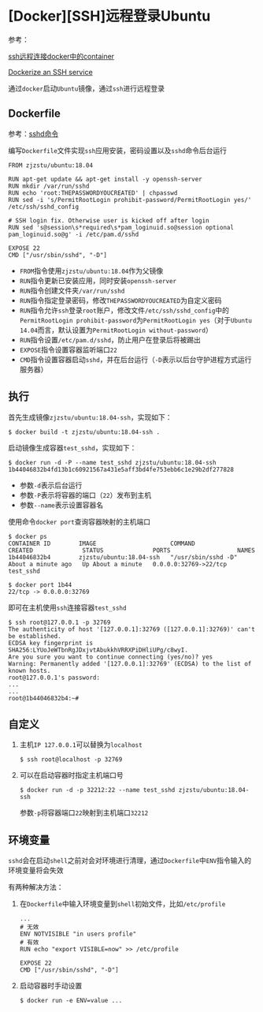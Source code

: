 
# [Docker][SSH]远程登录Ubuntu

参考：

[ssh远程连接docker中的container](https://blog.csdn.net/vincent2610/article/details/52490397)

[Dockerize an SSH service](https://docs.docker.com/engine/examples/running_ssh_service/)

通过`docker`启动`Ubuntu`镜像，通过`ssh`进行远程登录

## Dockerfile

参考：[sshd命令](https://man.linuxde.net/sshd)

编写`Dockerfile`文件实现`ssh`应用安装，密码设置以及`sshd`命令后台运行

```
FROM zjzstu/ubuntu:18.04

RUN apt-get update && apt-get install -y openssh-server
RUN mkdir /var/run/sshd
RUN echo 'root:THEPASSWORDYOUCREATED' | chpasswd
RUN sed -i 's/PermitRootLogin prohibit-password/PermitRootLogin yes/' /etc/ssh/sshd_config

# SSH login fix. Otherwise user is kicked off after login
RUN sed 's@session\s*required\s*pam_loginuid.so@session optional pam_loginuid.so@g' -i /etc/pam.d/sshd

EXPOSE 22
CMD ["/usr/sbin/sshd", "-D"]
```

* `FROM`指令使用`zjzstu/ubuntu:18.04`作为父镜像
* `RUN`指令更新已安装应用，同时安装`openssh-server`
* `RUN`指令创建文件夹`/var/run/sshd`
* `RUN`指令指定登录密码，修改`THEPASSWORDYOUCREATED`为自定义密码
* `RUN`指令允许`ssh`登录`root`账户，修改文件`/etc/ssh/sshd_config`中的`PermitRootLogin prohibit-password`为`PermitRootLogin yes`（对于`Ubuntu 14.04`而言，默认设置为`PermitRootLogin without-password`）
* `RUN`指令设置`/etc/pam.d/sshd`，防止用户在登录后将被踢出
* `EXPOSE`指令设置容器监听端口`22`
* `CMD`指令设置容器启动`sshd`，并在后台运行（`-D`表示以后台守护进程方式运行服务器）

## 执行

首先生成镜像`zjzstu/ubuntu:18.04-ssh`，实现如下：

```
$ docker build -t zjzstu/ubuntu:18.04-ssh .
```

启动镜像生成容器`test_sshd`，实现如下：

```
$ docker run -d -P --name test_sshd zjzstu/ubuntu:18.04-ssh
1b44046832b4fd13b1c60921567a431e5aff3bd4fe753ebb6c1e29b2df277828
```

* 参数`-d`表示后台运行
* 参数`-P`表示将容器的端口（`22`）发布到主机
* 参数`--name`表示设置容器名

使用命令`docker port`查询容器映射的主机端口

```
$ docker ps
CONTAINER ID        IMAGE                     COMMAND               CREATED              STATUS              PORTS                   NAMES
1b44046832b4        zjzstu/ubuntu:18.04-ssh   "/usr/sbin/sshd -D"   About a minute ago   Up About a minute   0.0.0.0:32769->22/tcp   test_sshd

$ docker port 1b44
22/tcp -> 0.0.0.0:32769
```

即可在主机使用`ssh`连接容器`test_sshd`

```
$ ssh root@127.0.0.1 -p 32769
The authenticity of host '[127.0.0.1]:32769 ([127.0.0.1]:32769)' can't be established.
ECDSA key fingerprint is SHA256:LYUoJeWTbnRgJDxjvtAbukkhVRRXPiDHliUPg/c8wyI.
Are you sure you want to continue connecting (yes/no)? yes
Warning: Permanently added '[127.0.0.1]:32769' (ECDSA) to the list of known hosts.
root@127.0.0.1's password: 
...
...
root@1b44046832b4:~# 
```

## 自定义

1. 主机`IP 127.0.0.1`可以替换为`localhost`
    
    ```
    $ ssh root@localhost -p 32769
    ```
2. 可以在启动容器时指定主机端口号

    ```
    $ docker run -d -p 32212:22 --name test_sshd zjzstu/ubuntu:18.04-ssh
    ```
    参数`-p`将容器端口`22`映射到主机端口`32212`

## 环境变量

`sshd`会在启动`shell`之前对会对环境进行清理，通过`Dockerfile`中`ENV`指令输入的环境变量将会失效

有两种解决方法：

1. 在`Dockerfile`中输入环境变量到`shell`初始文件，比如`/etc/profile`

    ```
    ...
    # 无效
    ENV NOTVISIBLE "in users profile"
    # 有效
    RUN echo "export VISIBLE=now" >> /etc/profile

    EXPOSE 22
    CMD ["/usr/sbin/sshd", "-D"]
    ```

2. 启动容器时手动设置

    ```
    $ docker run -e ENV=value ...
    ```